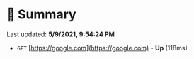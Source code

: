 # 📖 Summary
Last updated: **5/9/2021, 9:54:24 PM**

- `GET` [https://google.com](https://google.com) - **Up** (118ms)
